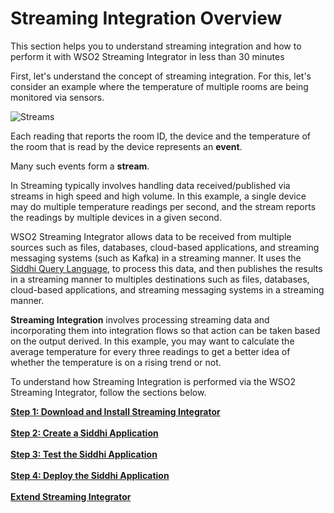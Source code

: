 # Streaming Integration Overview

This section helps you to understand streaming integration and how to perform it with WSO2 Streaming Integrator in less than 30 minutes

First, let's understand the concept of streaming integration. For this, let's consider an example where the temperature of multiple rooms are being monitored via sensors.

![Streams](../../images/quick-start-guide-101/stream.png)

Each reading that reports the room ID, the device and the temperature of the room that is read by the device represents an **event**.

Many such events form a **stream**.

In Streaming typically involves handling data received/published via streams in high speed and high volume. In this example, a single device may do multiple temperature readings per second, and the stream reports the readings by multiple devices in a given second.

WSO2 Streaming Integrator allows data to be received from multiple sources such as files, databases, cloud-based applications, and streaming messaging systems (such as Kafka) in a streaming manner. It uses the [Siddhi Query Language](https://siddhi.io/en/v4.x/docs/query-guide/), to process this data, and then publishes the results in a streaming manner to multiples destinations such as files, databases, cloud-based applications, and streaming messaging systems in a streaming manner.

**Streaming Integration** involves processing streaming data and incorporating them into integration flows so that action can be taken based on the output derived. In this example, you may want to calculate the average temperature for every three readings to get a better idea of whether the temperature is on a rising trend or not.

To understand how Streaming Integration is performed via the WSO2 Streaming Integrator, follow the sections below.

[**Step 1: Download and Install Streaming Integrator**](download-install-and-start-si.md)<br/><br/>
[**Step 2: Create a Siddhi Application**](create-the-siddhi-application.md)<br/><br/>
[**Step 3: Test the Siddhi Application**](test-siddhi-application.md)<br/><br/>
[**Step 4: Deploy the Siddhi Application**](deploy-siddhi-application.md)<br/><br/>
[**Extend Streaming Integrator**](extend-si.md)<br/><br/>

